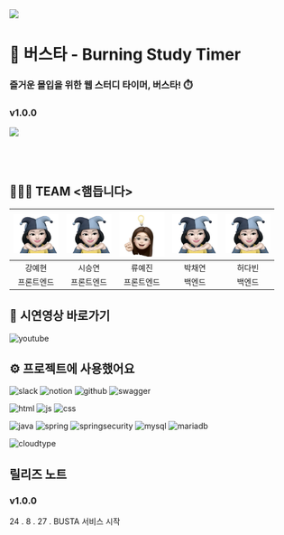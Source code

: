 <img src="src/main/resources/static/assets/배너-작업중web.png">

# 🚌 버스타 - Burning Study Timer
### 즐거운 몰입을 위한 웹 스터디 타이머, 버스타! ⏱️<br>
### v1.0.0

<img src="src/main/resources/static/assets/배너대지-2.png" onclick="window.open('https://busta.store');">

<!--🔗 https://busta.store-->
<br><br>

## 🧑‍🤝‍🧑 TEAM <햄듭니다>
|<img src="src/main/resources/static/assets/시승연.png" width="80">|<img src="src/main/resources/static/assets/시승연.png" width="80">|<img src="src/main/resources/static/assets/류예진.jpg" width="80">|<img src="src/main/resources/static/assets/시승연.png" width="80">|<img src="src/main/resources/static/assets/시승연.png" width="80">|
|:---:|:---:|:---:|:---:|:---:|
|강예현|시승연|류예진|박채연|허다빈|
|프론트엔드|프론트엔드|프론트엔드|백엔드|백엔드|



## 🎥 시연영상 바로가기
![youtube](https://img.shields.io/badge/YouTube-FF0000?style=for-the-badge&logo=youtube&logoColor=white)
<br>

## ⚙️ 프로젝트에 사용했어요
![slack](https://img.shields.io/badge/Slack-4A154B?style=for-the-badge&logo=slack&logoColor=white)
![notion](https://img.shields.io/badge/Notion-000000?style=for-the-badge&logo=notion&logoColor=white)
![github](https://img.shields.io/badge/GitHub-100000?style=for-the-badge&logo=github&logoColor=white)
![swagger](https://img.shields.io/badge/-Swagger-%23Clojure?style=for-the-badge&logo=swagger&logoColor=white)

![html](https://img.shields.io/badge/HTML5-E34F26?style=for-the-badge&logo=html5&logoColor=white)
![js](https://img.shields.io/badge/JavaScript-F7DF1E?style=for-the-badge&logo=JavaScript&logoColor=white)
![css](https://img.shields.io/badge/CSS-239120?&style=for-the-badge&logo=css3&logoColor=white)

![java](https://img.shields.io/badge/Java-ED8B00?style=for-the-badge&logo=openjdk&logoColor=white)
![spring](https://img.shields.io/badge/Spring-6DB33F?style=for-the-badge&logo=spring&logoColor=white)
![springsecurity](https://img.shields.io/badge/Spring_Security-6DB33F?style=for-the-badge&logo=Spring-Security&logoColor=white)
![mysql](https://img.shields.io/badge/MySQL-005C84?style=for-the-badge&logo=mysql&logoColor=white)
![mariadb](https://img.shields.io/badge/MariaDB-003545?style=for-the-badge&logo=mariadb&logoColor=white)

![cloudtype](https://img.shields.io/badge/CloudType-00A1E0?style=for-the-badge&logo=Salesforce&logoColor=white)
<br>

## 릴리즈 노트
### v1.0.0 
24 . 8 . 27 .  BUSTA 서비스 시작
